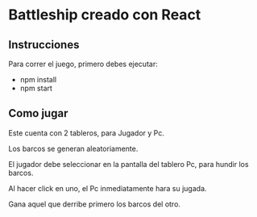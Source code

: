 # Battleship creado con React


## Instrucciones

Para correr el juego, primero debes ejecutar:

- npm install
- npm start

## Como jugar

Este cuenta con 2 tableros, para Jugador y Pc.

Los barcos se generan aleatoriamente.

El jugador debe seleccionar en la pantalla del tablero Pc, para hundir los barcos.

Al hacer click en uno, el Pc inmediatamente hara su jugada.

Gana aquel que derribe primero los barcos del otro.
